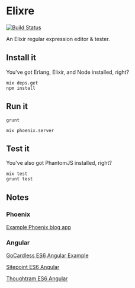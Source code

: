 # Elixre

[![Build Status](https://travis-ci.org/lpil/elixre.svg?branch=master)](https://travis-ci.org/lpil/elixre)

An Elixir regular expression editor & tester.

## Install it

You've got Erlang, Elixir, and Node installed, right?

```
mix deps.get
npm install
```

## Run it

```
grunt
```
```
mix phoenix.server
```

## Test it

You've also got PhantomJS installed, right?

```
mix test
grunt test
```

## Notes

### Phoenix

[Example Phoenix blog app](https://github.com/drewolson/blox)

### Angular

[GoCardless ES6 Angular Example](https://github.com/gocardless/es6-angularjs)

[Sitepoint ES6 Angular](http://www.sitepoint.com/writing-angularjs-apps-using-es6/)

[Thoughtram ES6 Angular](http://blog.thoughtram.io/angularjs/es6/2015/01/23/exploring-angular-1.3-using-es6.html)

